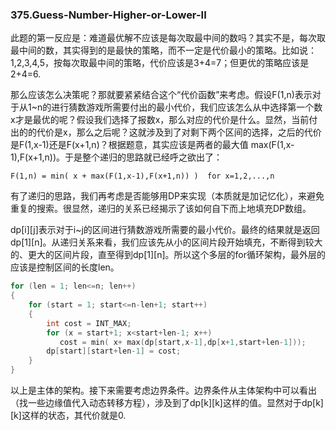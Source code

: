 ### 375.Guess-Number-Higher-or-Lower-II

此题的第一反应是：难道最优解不应该是每次取最中间的数吗？其实不是，每次取最中间的数，其实得到的是最快的策略，而不一定是代价最小的策略。比如说：1,2,3,4,5，按每次取最中间的策略，代价应该是3+4=7；但更优的策略应该是2+4=6.

那么应该怎么决策呢？那就要紧紧结合这个“代价函数”来考虑。假设F(1,n)表示对于从1~n的进行猜数游戏所需要付出的最小代价，我们应该怎么从中选择第一个数x才是最优的呢？假设我们选择了报数x，那么对应的代价是什么。显然，当前付出的的代价是x，那么之后呢？这就涉及到了对剩下两个区间的选择，之后的代价是F(1,x-1)还是F(x+1,n)？根据题意，其实应该是两者的最大值 max(F(1,x-1),F(x+1,n))。于是整个递归的思路就已经呼之欲出了：
```
F(1,n) = min( x + max(F(1,x-1),F(x+1,n)) )  for x=1,2,...,n
```
有了递归的思路，我们再考虑是否能够用DP来实现（本质就是加记忆化），来避免重复的搜索。很显然，递归的关系已经揭示了该如何自下而上地填充DP数组。

dp[i][j]表示对于i~j的区间进行猜数游戏所需要的最小代价。最终的结果就是返回dp[1][n]。从递归关系来看，我们应该先从小的区间片段开始填充，不断得到较大的、更大的区间片段，直至得到dp[1][n]。所以这个多层的for循环架构，最外层的应该是控制区间的长度len。
```cpp
for (len = 1; len<=n; len++)
{
    for (start = 1; start<=n-len+1; start++)
    {
        int cost = INT_MAX;
        for (x = start+1; x<start+len-1; x++)
           cost = min( x+ max(dp[start,x-1],dp[x+1,start+len-1]));
        dp[start][start+len-1] = cost;
    }
}
```
以上是主体的架构。接下来需要考虑边界条件。边界条件从主体架构中可以看出（找一些边缘值代入动态转移方程），涉及到了dp[k][k]这样的值。显然对于dp[k][k]这样的状态，其代价就是0.
